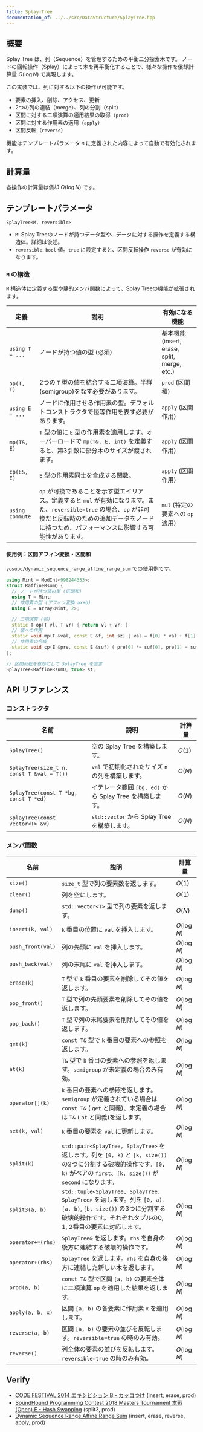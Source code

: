 ```yaml
---
title: Splay-Tree
documentation_of: ../../src/DataStructure/SplayTree.hpp
---
```


## 概要
Splay Tree は、列（Sequence）を管理するための平衡二分探索木です。
ノードの回転操作（Splay）によって木を再平衡化することで、様々な操作を償却計算量 $O(\log N)$ で実現します。

この実装では、列に対する以下の操作が可能です。
- 要素の挿入、削除、アクセス、更新
- 2つの列の連結（merge）、列の分割（split）
- 区間に対する二項演算の適用結果の取得（`prod`）
- 区間に対する作用素の適用（`apply`）
- 区間反転（`reverse`）

機能はテンプレートパラメータ `M` に定義された内容によって自動で有効化されます。

## 計算量
各操作の計算量は償却 $O(\log N)$ です。

## テンプレートパラメータ
`SplayTree<M, reversible>`

- `M`: Splay Treeのノードが持つデータ型や、データに対する操作を定義する構造体。詳細は後述。
- `reversible`: `bool` 値。`true` に設定すると、区間反転操作 `reverse` が有効になります。

### `M` の構造
`M` 構造体に定義する型や静的メンバ関数によって、Splay Treeの機能が拡張されます。

| 定義            | 説明                                                                                             | 有効になる機能                               |
| --------------- | ------------------------------------------------------------------------------------------------ | -------------------------------------------- |
| `using T = ...` | ノードが持つ値の型 (必須)                                                                        | 基本機能 (insert, erase, split, merge, etc.) |
| `op(T, T)`      | 2つの `T` 型の値を結合する二項演算。半群(semigroup)をなす必要があります。                          | `prod` (区間積)                              |
| `using E = ...` | ノードに作用させる作用素の型。デフォルトコンストラクタで恒等作用を表す必要があります。             | `apply` (区間作用)                           |
| `mp(T&, E)`     | `T` 型の値に `E` 型の作用素を適用します。オーバーロードで `mp(T&, E, int)` を定義すると、第3引数に部分木のサイズが渡されます。 | `apply` (区間作用)                           |
| `cp(E&, E)`     | `E` 型の作用素同士を合成する関数。                                                                 | `apply` (区間作用)                           |
| `using commute` | `op` が可換であることを示す型エイリアス。定義すると `mul` が有効になります。また、`reversible=true` の場合、`op` が非可換だと反転時のための追加データをノードに持つため、パフォーマンスに影響する可能性があります。 | `mul` (特定の要素への `op` 適用)             |

#### 使用例：区間アフィン変換・区間和
`yosupo/dynamic_sequence_range_affine_range_sum` での使用例です。
```cpp
using Mint = ModInt<998244353>;
struct RaffineRsumQ {
  // ノードが持つ値の型 (区間和)
  using T = Mint;
  // 作用素の型 (アフィン変換 ax+b)
  using E = array<Mint, 2>;

  // 二項演算 (和)
  static T op(T vl, T vr) { return vl + vr; }
  // 値への作用
  static void mp(T &val, const E &f, int sz) { val = f[0] * val + f[1] * sz; }
  // 作用素の合成
  static void cp(E &pre, const E &suf) { pre[0] *= suf[0], pre[1] = suf[0] * pre[1] + suf[1]; }
};

// 区間反転を有効にして SplayTree を宣言
SplayTree<RaffineRsumQ, true> st;
```

## API リファレンス

### コンストラクタ
| 名前 | 説明 | 計算量 |
|---|---|---|
| `SplayTree()` | 空の Splay Tree を構築します。 | $O(1)$ |
| `SplayTree(size_t n, const T &val = T())` | `val` で初期化されたサイズ `n` の列を構築します。 | $O(N)$ |
| `SplayTree(const T *bg, const T *ed)` | イテレータ範囲 `[bg, ed)` から Splay Tree を構築します。 | $O(N)$ |
| `SplayTree(const vector<T> &v)` | `std::vector` から Splay Tree を構築します。 | $O(N)$ |

### メンバ関数
| 名前 | 説明 | 計算量 |
|---|---|---|
| `size()` | `size_t` 型で列の要素数を返します。 | $O(1)$ |
| `clear()` | 列を空にします。 | $O(1)$ |
| `dump()` | `std::vector<T>` 型で列の要素を返します。 | $O(N)$ |
| `insert(k, val)` | `k` 番目の位置に `val` を挿入します。 | $O(\log N)$ |
| `push_front(val)` | 列の先頭に `val` を挿入します。 | $O(\log N)$ |
| `push_back(val)` | 列の末尾に `val` を挿入します。 | $O(\log N)$ |
| `erase(k)` | `T` 型で `k` 番目の要素を削除してその値を返します。 | $O(\log N)$ |
| `pop_front()` | `T` 型で列の先頭要素を削除してその値を返します。 | $O(\log N)$ |
| `pop_back()` | `T` 型で列の末尾要素を削除してその値を返します。 | $O(\log N)$ |
| `get(k)` | `const T&` 型で `k` 番目の要素への参照を返します。 | $O(\log N)$ |
| `at(k)` | `T&` 型で `k` 番目の要素への参照を返します。`semigroup` が未定義の場合のみ有効。 | $O(\log N)$ |
| `operator[](k)` | `k` 番目の要素への参照を返します。`semigroup` が定義されている場合は `const T&` ( `get` と同義)、未定義の場合は `T&` ( `at` と同義)を返します。 | $O(\log N)$ |
| `set(k, val)` | `k` 番目の要素を `val` に更新します。 | $O(\log N)$ |
| `split(k)` | `std::pair<SplayTree, SplayTree>` を返します。列を `[0, k)` と `[k, size())` の2つに分割する破壊的操作です。`[0, k)` がペアの `first`、`[k, size())` が `second` になります。 | $O(\log N)$ |
| `split3(a, b)` | `std::tuple<SplayTree, SplayTree, SplayTree>` を返します。列を `[0, a)`, `[a, b)`, `[b, size())` の3つに分割する破壊的操作です。それぞれタプルの0, 1, 2番目の要素に対応します。 | $O(\log N)$ |
| `operator+=(rhs)` | `SplayTree&` を返します。`rhs` を自身の後方に連結する破壊的操作です。 | $O(\log N)$ |
| `operator+(rhs)` | `SplayTree` を返します。`rhs` を自身の後方に連結した新しい木を返します。 | $O(\log N)$ |
| `prod(a, b)` | `const T&` 型で区間 `[a, b)` の要素全体に二項演算 `op` を適用した結果を返します。 | $O(\log N)$ |
| `apply(a, b, x)` | 区間 `[a, b)` の各要素に作用素 `x` を適用します。 | $O(\log N)$ |
| `reverse(a, b)` | 区間 `[a, b)` の要素の並びを反転します。`reversible=true` の時のみ有効。 | $O(\log N)$ |
| `reverse()` | 列全体の要素の並びを反転します。`reversible=true` の時のみ有効。 | $O(\log N)$ |

## Verify
- [CODE FESTIVAL 2014 エキシビション B - カッコつけ](https://atcoder.jp/contests/code-festival-2014-exhibition/tasks/code_festival_exhibition_b) (insert, erase, prod)
- [SoundHound Programming Contest 2018 Masters Tournament 本戦 (Open) E - Hash Swapping](https://atcoder.jp/contests/soundhound2018-summer-final-open/tasks/soundhound2018_summer_final_e) (split3, prod)
- [Dynamic Sequence Range Affine Range Sum](https://judge.yosupo.jp/problem/dynamic_sequence_range_affine_range_sum) (insert, erase, reverse, apply, prod)